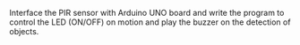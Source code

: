 Interface the PIR sensor with Arduino UNO board and write the program to control the LED (ON/OFF) on motion and play the buzzer on the detection of objects.
